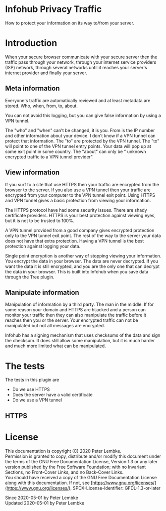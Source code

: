 # Infohub Privacy Traffic

How to protect your information on its way to/from your server.

# Introduction

When your secure browser communicate with your secure server then the traffic pass through your network, through your
internet service providers (ISP) network, through several networks until it reaches your server's internet provider and
finally your server.

## Meta information

Everyone's traffic are automatically reviewed and at least metadata are stored. Who, when, from, to, about.

You can not avoid this logging, but you can give false information by using a VPN tunnel.

The "who" and "when" can't be changed, it is you. From is the IP number and other information about your device. I don't
know if a VPN tunnel can protect that information. The "to" are protected by the VPN tunnel. The "to" will point to one
of the VPN tunnel entry points. Your data will pop up at some exit point in some country. The "about" can only be "
unknown encrypted traffic to a VPN tunnel provider".

## View information

If you surf to a site that use HTTPS then your traffic are encrypted from the browser to the server. If you also use a
VPN tunnel then your traffic are encrypted from your computer to the VPN tunnel exit point. Using HTTPS and VPN tunnel
gives a basic protection from viewing your information.

The HTTPS protocol have had some security issues. There are shady certificate providers. HTTPS is your best protection
against viewing eyes, but it is not to be trusted to 100%.

A VPN tunnel provided from a good company gives encrypted protection only to the VPN tunnel exit point. The rest of the
way to the server your data does not have that extra protection. Having a VPN tunnel is the best protection against
logging your data.

Single point encryption is another way of stopping viewing your information. You encrypt the data in your browser. The
data are never decrypted. If you want the data it is still encrypted, and you are the only one that can decrypt the data
in your browser. This is built into Infohub when you save data through the Tree plugin.

## Manipulate information

Manipulation of information by a third party. The man in the middle. If for some reason your domain and HTTPS are
hijacked and a person can monitor your traffic then they can also manipulate the traffic before it reaches then you or
the server. Your encrypted traffic can not be manipulated but not all messages are encrypted.

Infohub has a signing mechanism that uses checksums of the data and sign the checksum. It does still allow some
manipulation, but it is much harder and much more limited what can be manipulated.

# The tests

The tests in this plugin are

* Do we use HTTPS
* Does the server have a valid certificate
* Do we use a VPN tunnel

## HTTPS

# License

This documentation is copyright (C) 2020 Peter Lembke.  
Permission is granted to copy, distribute and/or modify this document under the terms of the GNU Free Documentation
License, Version 1.3 or any later version published by the Free Software Foundation; with no Invariant Sections, no
Front-Cover Links, and no Back-Cover Links.  
You should have received a copy of the GNU Free Documentation License along with this documentation. If not,
see [https://www.gnu.org/licenses/](https://www.gnu.org/licenses/). SPDX-License-Identifier: GFDL-1.3-or-later

Since 2020-05-01 by Peter Lembke  
Updated 2020-05-01 by Peter Lembke  
